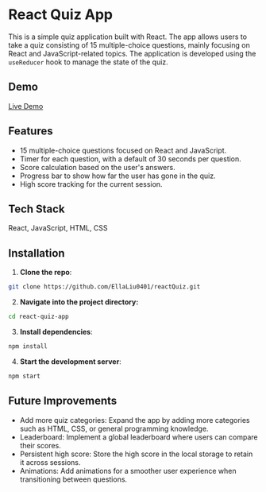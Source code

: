 # React Quiz App

This is a simple quiz application built with React. The app allows users to take a quiz consisting of 15 multiple-choice questions, mainly focusing on React and JavaScript-related topics. The application is developed using the `useReducer` hook to manage the state of the quiz.

## Demo

[Live Demo](https://reactquiztryit.netlify.app/)

## Features

- 15 multiple-choice questions focused on React and JavaScript.
- Timer for each question, with a default of 30 seconds per question.
- Score calculation based on the user's answers.
- Progress bar to show how far the user has gone in the quiz.
- High score tracking for the current session.

## Tech Stack

React, JavaScript, HTML, CSS

## Installation

1. **Clone the repo**:

```bash
git clone https://github.com/EllaLiu0401/reactQuiz.git
```

2. **Navigate into the project directory:**

```bash
cd react-quiz-app
```

3. **Install dependencies**:

```bash
npm install
```

4. **Start the development server**:

```bash
npm start
```

## Future Improvements

- Add more quiz categories: Expand the app by adding more categories such as HTML, CSS, or general programming knowledge.
- Leaderboard: Implement a global leaderboard where users can compare their scores.
- Persistent high score: Store the high score in the local storage to retain it across sessions.
- Animations: Add animations for a smoother user experience when transitioning between questions.

